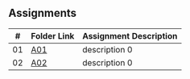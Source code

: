 ## Assignments

|  #  | Folder Link | Assignment Description    |
| :-: | --------------------------------------- | --------------------- |
|  01 | [A01](https://github.com/Kyrtx/4883-Prog-Tech/tree/main/Assignments/Assignment%201) | description 0 |
|  02 | [A02](https://github.com/Kyrtx/4883-Prog-Tech/tree/main/Assignments/Assignment%202) | description 0 |

 